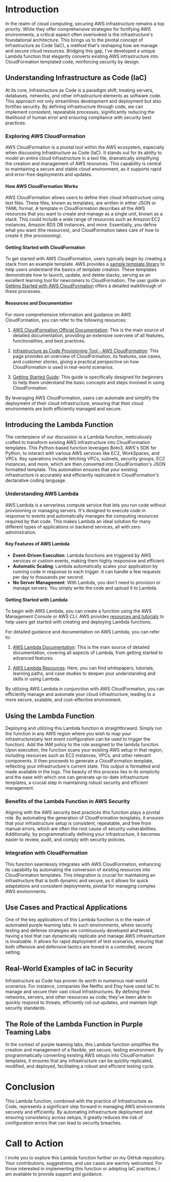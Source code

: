 # Introduction

In the realm of cloud computing, securing AWS infrastructure remains a top priority. While they offer comprehensive strategies for fortifying AWS environments, a critical aspect often overlooked is the infrastructure's foundational architecture. This brings us to the pivotal concept of Infrastructure as Code (IaC), a method that's reshaping how we manage and secure cloud resources. Bridging this gap, I've developed a unique Lambda function that elegantly converts existing AWS infrastructure into CloudFormation templated code, reinforcing security by design.

## Understanding Infrastructure as Code (IaC)

At its core, Infrastructure as Code is a paradigm shift, treating servers, databases, networks, and other infrastructure elements as software code. This approach not only streamlines development and deployment but also fortifies security. By defining infrastructure through code, we can implement consistent, repeatable processes, significantly reducing the likelihood of human error and ensuring compliance with security best practices.

### Exploring AWS CloudFormation

AWS CloudFormation is a pivotal tool within the AWS ecosystem, especially when discussing Infrastructure as Code (IaC). It stands out for its ability to model an entire cloud infrastructure in a text file, dramatically simplifying the creation and management of AWS resources. This capability is central to maintaining a secure and stable cloud environment, as it supports rapid and error-free deployments and updates.

#### How AWS CloudFormation Works

AWS CloudFormation allows users to define their cloud infrastructure using text files. These files, known as templates, are written in either JSON or YAML format. A template in CloudFormation describes all the AWS resources that you want to create and manage as a single unit, known as a stack. This could include a wide range of resources such as Amazon EC2 instances, Amazon RDS DB instances, and more. Essentially, you define what you want (the resources), and CloudFormation takes care of how to create it (the provisioning).

#### Getting Started with CloudFormation

To get started with AWS CloudFormation, users typically begin by creating a stack from an example template. AWS provides a [sample template library](https://aws.amazon.com/cloudformation/aws-cloudformation-templates/) to help users understand the basics of template creation. These templates demonstrate how to launch, update, and delete stacks, serving as an excellent learning tool for newcomers to CloudFormation. The user guide on [Getting Started with AWS CloudFormation](https://docs.aws.amazon.com/AWSCloudFormation/latest/UserGuide/GettingStarted.html) offers a detailed walkthrough of these processes.

#### Resources and Documentation

For more comprehensive information and guidance on AWS CloudFormation, you can refer to the following resources:

1. [AWS CloudFormation Official Documentation](https://docs.aws.amazon.com/cloudformation/): This is the main source of detailed documentation, providing an extensive overview of all features, functionalities, and best practices.

2. [Infrastructure as Code Provisioning Tool - AWS CloudFormation](https://aws.amazon.com/cloudformation/): This page provides an overview of CloudFormation, its features, use cases, and customer stories, giving a practical perspective on how CloudFormation is used in real-world scenarios.

3. [Getting Started Guide](https://docs.aws.amazon.com/AWSCloudFormation/latest/UserGuide/GettingStarted.html): This guide is specifically designed for beginners to help them understand the basic concepts and steps involved in using CloudFormation.

By leveraging AWS CloudFormation, users can automate and simplify the deployment of their cloud infrastructure, ensuring that their cloud environments are both efficiently managed and secure.


## Introducing the Lambda Function

The centerpiece of our discussion is a Lambda function, meticulously crafted to transform existing AWS infrastructure into CloudFormation templates. This Python-based function leverages Boto3, AWS's SDK for Python, to interact with various AWS services like EC2, WorkSpaces, and VPCs. Key operations include fetching VPCs, subnets, security groups, EC2 instances, and more, which are then converted into CloudFormation's JSON formatted template. This automation ensures that your existing infrastructure is accurately and efficiently replicated in CloudFormation's declarative coding language.

### Understanding AWS Lambda

AWS Lambda is a serverless compute service that lets you run code without provisioning or managing servers. It's designed to execute code in response to events and automatically manages the computing resources required by that code. This makes Lambda an ideal solution for many different types of applications or backend services, all with zero administration.

#### Key Features of AWS Lambda

- **Event-Driven Execution**: Lambda functions are triggered by AWS services or custom events, making them highly responsive and efficient.
- **Automatic Scaling**: Lambda automatically scales your application by running code in response to each trigger. It can handle a few requests per day to thousands per second.
- **No Server Management**: With Lambda, you don't need to provision or manage servers. You simply write the code and upload it to Lambda.

#### Getting Started with Lambda

To begin with AWS Lambda, you can create a function using the AWS Management Console or AWS CLI. AWS provides [resources and tutorials](https://aws.amazon.com/lambda/resources/) to help users get started with creating and deploying Lambda functions.

For detailed guidance and documentation on AWS Lambda, you can refer to:

1. [AWS Lambda Documentation](https://docs.aws.amazon.com/lambda/): This is the main source of detailed documentation, covering all aspects of Lambda, from getting started to advanced features.

2. [AWS Lambda Resources](https://aws.amazon.com/lambda/resources/): Here, you can find whitepapers, tutorials, learning paths, and case studies to deepen your understanding and skills in using Lambda.

By utilizing AWS Lambda in conjunction with AWS CloudFormation, you can efficiently manage and automate your cloud infrastructure, leading to a more secure, scalable, and cost-effective environment.


## Using the Lambda Function

Deploying and utilizing this Lambda function is straightforward. Simply run the function in any AWS region where you wish to map your infrastructure(any test event configuration can be used to trigger the function). Add the IAM policy to the role assigned to the lambda funciton. Upon execution, the function scans your existing AWS setup in that region, including resources such as EC2 instances, VPCs, and other relevant components. It then proceeds to generate a CloudFormation template, reflecting your infrastructure's current state. This output is formatted and made available in the logs. The beauty of this process lies in its simplicity and the ease with which one can generate up-to-date infrastructure templates, a crucial step in maintaining robust security and efficient management. 

### Benefits of the Lambda Function in AWS Security

Aligning with the AWS security best practices this function plays a pivotal role. By automating the generation of CloudFormation templates, it ensures that your infrastructure setup is consistent, repeatable, and free from manual errors, which are often the root cause of security vulnerabilities. Additionally, by programmatically defining your infrastructure, it becomes easier to review, audit, and comply with security policies.

### Integration with CloudFormation

This function seamlessly integrates with AWS CloudFormation, enhancing its capability by automating the conversion of existing resources into CloudFormation templates. This integration is crucial for maintaining an infrastructure that is both dynamic and secure, as it allows for quick adaptations and consistent deployments, pivotal for managing complex AWS environments.

## Use Cases and Practical Applications

One of the key applications of this Lambda function is in the realm of automated purple teaming labs. In such environments, where security testing and defense strategies are continuously developed and tested, having a tool that can dynamically replicate and manage AWS infrastructure is invaluable. It allows for rapid deployment of test scenarios, ensuring that both offensive and defensive tactics are honed in a controlled, secure setting.

## Real-World Examples of IaC in Security

Infrastructure as Code has proven its worth in numerous real-world scenarios. For instance, companies like Netflix and Etsy have used IaC to manage and secure their vast cloud infrastructures. By defining their networks, servers, and other resources as code, they've been able to quickly respond to threats, efficiently roll out updates, and maintain high security standards.

## The Role of the Lambda Function in Purple Teaming Labs

In the context of purple teaming labs, this Lambda function simplifies the creation and management of a flexible, yet secure, testing environment. By programmatically converting existing AWS setups into CloudFormation templates, it ensures that any infrastructure can be quickly replicated, modified, and deployed, facilitating a robust and efficient testing cycle.

# Conclusion

This Lambda function, combined with the practice of Infrastructure as Code, represents a significant step forward in managing AWS environments securely and efficiently. By automating infrastructure deployment and ensuring consistency across setups, it greatly reduces the risk of configuration errors that can lead to security breaches.

# Call to Action

I invite you to explore this Lambda function further on my GitHub repository. Your contributions, suggestions, and use cases are warmly welcomed. For those interested in implementing this function or adopting IaC practices, I am available to provide support and guidance.
